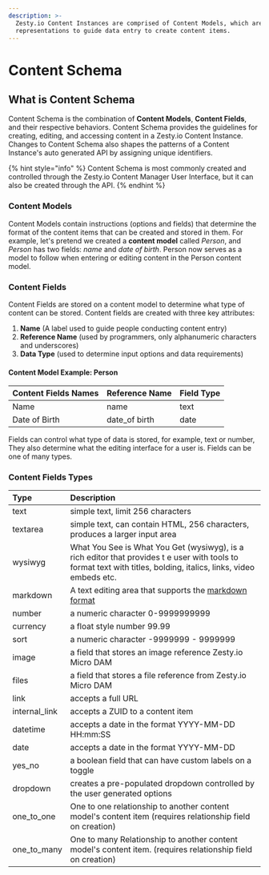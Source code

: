 ```yaml
---
description: >-
  Zesty.io Content Instances are comprised of Content Models, which are data
  representations to guide data entry to create content items.
---
```


# Content Schema

## What is Content Schema

Content Schema is the combination of **Content Models**, **Content Fields**, and their respective behaviors. Content Schema provides the guidelines for creating, editing, and accessing content in a Zesty.io Content Instance. Changes to Content Schema also shapes the patterns of a Content Instance's auto generated API by assigning unique identifiers.

{% hint style="info" %}
Content Schema is most commonly created and controlled through the Zesty.io Content Manager User Interface, but it can also be created through the API.
{% endhint %}

### Content Models

Content Models contain instructions \(options and fields\) that determine the format of the content items that can be created and stored in them. For example, let's pretend we created a **content model** called _Person_, and _Person_ has two fields: _name_ and _date of birth_. Person now serves as a model to follow when entering or editing content in the Person content model.   

### Content Fields

Content Fields are stored on a content model to determine what type of content can be stored.  Content fields are created with three key attributes:

1. **Name** \(A label used to guide people conducting content entry\) 
2. **Reference Name** \(used by programmers, only alphanumeric characters and underscores\)
3. **Data Type** \(used to determine input options and data requirements\)

#### **Content Model Example: Person**

| Content Fields Names  | Reference Name | Field Type |
| :--- | :--- | :--- |
| Name  | name | text |
| Date of Birth | date\_of birth | date |

Fields can control what type of data is stored, for example, text or number, They also determine what the editing interface for a user is. Fields can be one of many types.

### Content Fields Types

|  Type | Description |
| :--- | :--- |
| text | simple text, limit 256 characters |
| textarea | simple text, can contain HTML, 256 characters, produces a larger input area |
| wysiwyg | What You See is What You Get \(wysiwyg\), is a rich editor that provides t e user with tools to format text with titles, bolding, italics, links, video embeds etc. |
| markdown | A text editing area that supports the [markdown format](https://www.markdownguide.org/basic-syntax/) |
| number | a numeric character 0-9999999999 |
| currency | a float style number 99.99 |
| sort | a numeric character -9999999 - 9999999 |
| image | a field that stores an image reference Zesty.io Micro DAM |
| files | a field that stores a file reference from Zesty.io Micro DAM |
| link | accepts a full URL |
| internal\_link | accepts a ZUID to a content item |
| datetime | accepts a date in the format YYYY-MM-DD HH:mm:SS  |
| date | accepts a date in the format YYYY-MM-DD |
| yes\_no | a boolean field that can have custom labels on a toggle |
| dropdown | creates a pre-populated dropdown controlled by the user generated options |
| one\_to\_one | One to one relationship to another content model's content item \(requires relationship field on creation\) |
| one\_to\_many | One to many Relationship to another content model's content item. \(requires relationship field on creation\) |



